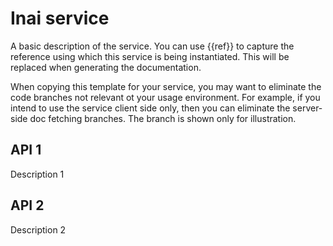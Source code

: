 # Inai service

A basic description of the service. You can use {{ref}} to capture the
reference using which this service is being instantiated. This will be
replaced when generating the documentation.

When copying this template for your service, you may want to eliminate the
code branches not relevant ot your usage environment. For example, if you
intend to use the service client side only, then you can eliminate the
server-side doc fetching branches. The branch is shown only for illustration.

## API 1

Description 1

## API 2

Description 2
